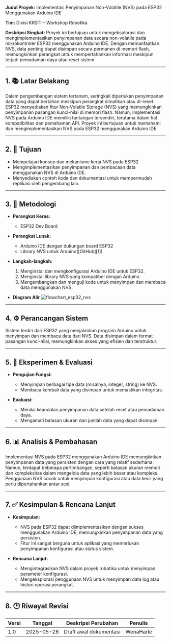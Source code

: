 **Judul Proyek:**
Implementasi Penyimpanan Non-Volatile (NVS) pada ESP32 Menggunakan Arduino IDE

**Tim:**
Divisi KRSTI – Workshop Robotika 

**Deskripsi Singkat:**
Proyek ini bertujuan untuk mengeksplorasi dan mengimplementasikan penyimpanan data secara non-volatile pada mikrokontroler ESP32 menggunakan Arduino IDE. Dengan memanfaatkan NVS, data penting dapat disimpan secara permanen di memori flash, memungkinkan perangkat untuk mempertahankan informasi meskipun terjadi pemadaman daya atau reset sistem.

---

## 1. 📚 Latar Belakang

Dalam pengembangan sistem tertanam, seringkali diperlukan penyimpanan data yang dapat bertahan meskipun perangkat dimatikan atau di-reset. ESP32 menyediakan fitur Non-Volatile Storage (NVS) yang memungkinkan penyimpanan pasangan kunci-nilai di memori flash. Namun, implementasi NVS pada Arduino IDE memiliki tantangan tersendiri, terutama dalam hal kompatibilitas dan pemahaman API. Proyek ini bertujuan untuk memahami dan mengimplementasikan NVS pada ESP32 menggunakan Arduino IDE.

---

## 2. 🎯 Tujuan

* Mempelajari konsep dan mekanisme kerja NVS pada ESP32.
* Mengimplementasikan penyimpanan dan pembacaan data menggunakan NVS di Arduino IDE.
* Menyediakan contoh kode dan dokumentasi untuk mempermudah replikasi oleh pengembang lain.

---

## 3. 🔬 Metodologi

* **Perangkat Keras:**

  * ESP32 Dev Board

* **Perangkat Lunak:**

  * Arduino IDE dengan dukungan board ESP32
  * Library NVS untuk Arduino([GitHub][1])

* **Langkah-langkah:**

  1. Menginstal dan mengkonfigurasi Arduino IDE untuk ESP32.
  2. Menginstal library NVS yang kompatibel dengan Arduino.
  3. Mengembangkan dan menguji kode untuk menyimpan dan membaca data menggunakan NVS.
 
 * **Diagram Alir**
   ![flowchart_esp32_nvs](https://github.com/user-attachments/assets/74e29b2c-452e-4fb3-a026-fb38fde6bd05)
---

## 4. ⚙️ Perancangan Sistem

Sistem terdiri dari ESP32 yang menjalankan program Arduino untuk menyimpan dan membaca data dari NVS. Data disimpan dalam format pasangan kunci-nilai, memungkinkan akses yang efisien dan terstruktur.

---

## 5. 🧪 Eksperimen & Evaluasi

* **Pengujian Fungsi:**

  * Menyimpan berbagai tipe data (misalnya, integer, string) ke NVS.
  * Membaca kembali data yang disimpan untuk memastikan integritas.

* **Evaluasi:**

  * Menilai keandalan penyimpanan data setelah reset atau pemadaman daya.
  * Mengamati batasan ukuran dan jumlah data yang dapat disimpan.

---

## 6. 📊 Analisis & Pembahasan

Implementasi NVS pada ESP32 menggunakan Arduino IDE memungkinkan penyimpanan data yang persisten dengan cara yang relatif sederhana. Namun, terdapat beberapa pertimbangan, seperti batasan ukuran memori dan kompleksitas dalam mengelola data yang lebih besar atau kompleks. Penggunaan NVS cocok untuk menyimpan konfigurasi atau data kecil yang perlu dipertahankan antar sesi.

---

## 7. ✅ Kesimpulan & Rencana Lanjut

* **Kesimpulan:**

  * NVS pada ESP32 dapat diimplementasikan dengan sukses menggunakan Arduino IDE, memungkinkan penyimpanan data yang persisten.
  * Fitur ini sangat berguna untuk aplikasi yang memerlukan penyimpanan konfigurasi atau status sistem.

* **Rencana Lanjut:**

  * Mengintegrasikan NVS dalam proyek robotika untuk menyimpan parameter konfigurasi.
  * Mengeksplorasi penggunaan NVS untuk menyimpan data log atau histori operasi perangkat.

---

## 8. 🕒 Riwayat Revisi

| Versi | Tanggal    | Deskripsi Perubahan    | Penulis               |
| ----- | ---------- | ---------------------- | --------------------- |
| 1.0   | 2025-05-28 | Draft awal dokumentasi | WenaHarle |
